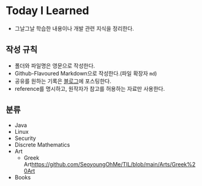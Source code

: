 # Today I Learned
+ 그날그날 학습한 내용이나 개발 관련 지식을 정리한다.

## 작성 규칙
+ 폴더와 파일명은 영문으로 작성한다.
+ Github-Flavoured Markdown으로 작성한다.(파일 확장자 `md`)
+ 공유를 원하는 기록은 [블로그](https://velog.io/@seoyoung)에 포스팅한다.
+ reference를 명시하고, 원작자가 참고를 허용하는 자료만 사용한다.

## 분류
+ Java
+ Linux
+ Security
+ Discrete Mathematics
+ Art
  + Greek Art<https://github.com/SeoyoungOhMe/TIL/blob/main/Arts/Greek%20Art>
+ Books

